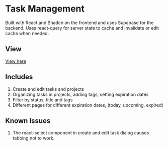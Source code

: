 # Task Management
Built with React and Shadcn on the frontend and uses Supabase for the backend.
Uses react-query for server state to cache and invalidate or edit cache when needed.

## View
<a target="_blank" href="https://task-management-zeta-three.vercel.app/">View here</a>

## Includes
1. Create and edit tasks and projects 
2. Organizing tasks in projects, adding tags, setting expiration dates
3. Filter by status, title and tags
4. Different pages for different expiration dates, (today, upcoming, expired)


## Known Issues

1. The react-select component in create and edit task dialog causes tabbing not to work.
